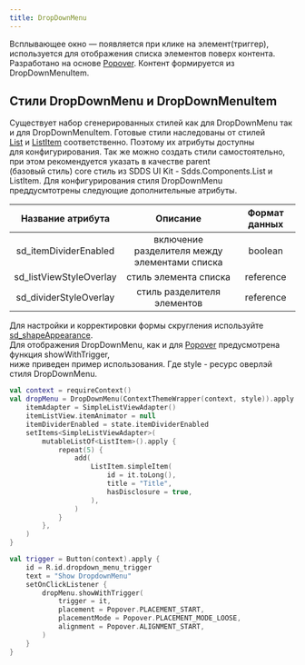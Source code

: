 ```yaml
---
title: DropDownMenu
---
```


Всплывающее окно — появляется при клике на элемент(триггер), используется для отображения списка элементов поверх контента.  
Разработано на основе [Popover](PopoverUsage.md). Контент формируется из DropDownMenuItem.

## Стили DropDownMenu и DropDownMenuItem

Существует набор сгенерированных стилей как для DropDownMenu так и для DropDownMenuItem. Готовые стили наследованы от стилей  
[List](ListUsage.md#стиль-list) и [ListItem](ListItemUsage.md#стиль-listitem) соответственно. Поэтому их атрибуты доступны  
для конфигурирования. Так же можно создать стили самостоятельно, при этом рекомендуется указать в качестве parent  
(базовый стиль) core стиль из SDDS UI Kit - Sdds.Components.List и ListItem.
Для конфигурирования стиля DropDownMenu преддусмтотрены следующие дополнительные атрибуты.

|Название атрибута|Описание|Формат данных|
|:-:|:-:|:-:|
|sd_itemDividerEnabled|включение разделителя между элементами списка|boolean|
|sd_listViewStyleOverlay|стиль элемента списка|reference|
|sd_dividerStyleOverlay|стиль разделителя элементов|reference|

Для настройки и корректировки формы скругления используйте [sd_shapeAppearance](../theme/ShapeAppearance.md#sd_shapeappearance).  
Для отображения DropDownMenu, как и для [Popover](PopoverUsage.md) предусмотрена функция showWithTrigger,  
ниже приведен пример использования. Где style - ресурс оверлэй стиля DropDownMenu.

```kotlin
val context = requireContext()
val dropMenu = DropDownMenu(ContextThemeWrapper(context, style)).apply {
    itemAdapter = SimpleListViewAdapter()
    itemListView.itemAnimator = null
    itemDividerEnabled = state.itemDividerEnabled
    setItems<SimpleListViewAdapter>(
        mutableListOf<ListItem>().apply {
            repeat(5) {
                add(
                    ListItem.simpleItem(
                        id = it.toLong(),
                        title = "Title",
                        hasDisclosure = true,
                    ),
                )
            }
        },
    )
}

val trigger = Button(context).apply {
    id = R.id.dropdown_menu_trigger
    text = "Show DropdownMenu"
    setOnClickListener { 
        dropMenu.showWithTrigger(
            trigger = it,
            placement = Popover.PLACEMENT_START, 
            placementMode = Popover.PLACEMENT_MODE_LOOSE,
            alignment = Popover.ALIGNMENT_START,
        )
    }
}
```
